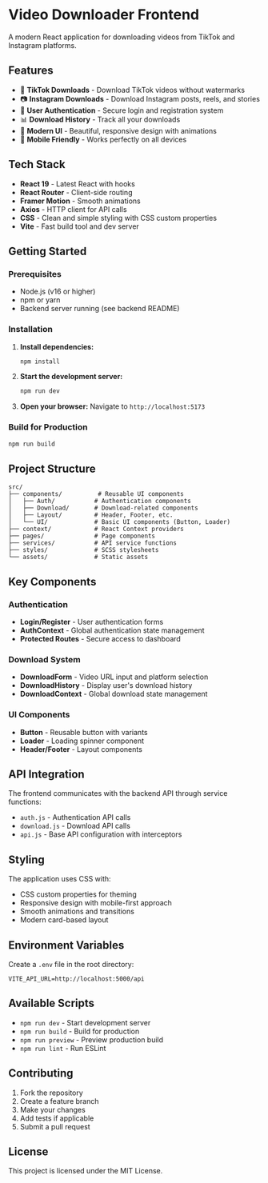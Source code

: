 # Video Downloader Frontend

A modern React application for downloading videos from TikTok and Instagram platforms.

## Features

- 🎵 **TikTok Downloads** - Download TikTok videos without watermarks
- 📷 **Instagram Downloads** - Download Instagram posts, reels, and stories
- 🔐 **User Authentication** - Secure login and registration system
- 📊 **Download History** - Track all your downloads
- 🎨 **Modern UI** - Beautiful, responsive design with animations
- 📱 **Mobile Friendly** - Works perfectly on all devices

## Tech Stack

- **React 19** - Latest React with hooks
- **React Router** - Client-side routing
- **Framer Motion** - Smooth animations
- **Axios** - HTTP client for API calls
- **CSS** - Clean and simple styling with CSS custom properties
- **Vite** - Fast build tool and dev server

## Getting Started

### Prerequisites

- Node.js (v16 or higher)
- npm or yarn
- Backend server running (see backend README)

### Installation

1. **Install dependencies:**
   ```bash
   npm install
   ```

2. **Start the development server:**
   ```bash
   npm run dev
   ```

3. **Open your browser:**
   Navigate to `http://localhost:5173`

### Build for Production

```bash
npm run build
```

## Project Structure

```
src/
├── components/          # Reusable UI components
│   ├── Auth/           # Authentication components
│   ├── Download/       # Download-related components
│   ├── Layout/         # Header, Footer, etc.
│   └── UI/             # Basic UI components (Button, Loader)
├── context/            # React Context providers
├── pages/              # Page components
├── services/           # API service functions
├── styles/             # SCSS stylesheets
└── assets/             # Static assets
```

## Key Components

### Authentication
- **Login/Register** - User authentication forms
- **AuthContext** - Global authentication state management
- **Protected Routes** - Secure access to dashboard

### Download System
- **DownloadForm** - Video URL input and platform selection
- **DownloadHistory** - Display user's download history
- **DownloadContext** - Global download state management

### UI Components
- **Button** - Reusable button with variants
- **Loader** - Loading spinner component
- **Header/Footer** - Layout components

## API Integration

The frontend communicates with the backend API through service functions:

- `auth.js` - Authentication API calls
- `download.js` - Download API calls
- `api.js` - Base API configuration with interceptors

## Styling

The application uses CSS with:
- CSS custom properties for theming
- Responsive design with mobile-first approach
- Smooth animations and transitions
- Modern card-based layout

## Environment Variables

Create a `.env` file in the root directory:

```env
VITE_API_URL=http://localhost:5000/api
```

## Available Scripts

- `npm run dev` - Start development server
- `npm run build` - Build for production
- `npm run preview` - Preview production build
- `npm run lint` - Run ESLint

## Contributing

1. Fork the repository
2. Create a feature branch
3. Make your changes
4. Add tests if applicable
5. Submit a pull request

## License

This project is licensed under the MIT License.
